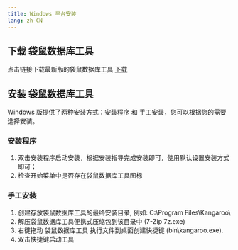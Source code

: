 ```yaml
---
title: Windows 平台安装
lang: zh-CN
---
```


## 下载 袋鼠数据库工具
点击链接下载最新版的袋鼠数据库工具 [下载](../download)

## 安装 袋鼠数据库工具
Windows 版提供了两种安装方式：安装程序 和 手工安装，您可以根据您的需要选择安装。

### 安装程序
1. 双击安装程序启动安装，根据安装指导完成安装即可，使用默认设置安装方式即可；
3. 检查开始菜单中是否存在袋鼠数据库工具图标


### 手工安装
1. 创建存放袋鼠数据库工具的最终安装目录, 例如: C:\Program Files\Kangaroo\
2. 解压袋鼠数据库工具便携式压缩包到该目录中 (7-Zip 7z.exe)
3. 右键拖动 袋鼠数据库工具 执行文件到桌面创建快捷键 (bin\kangaroo.exe).
4. 双击快捷键启动工具

<Vssue :issue-id="4" :title="$title" />
